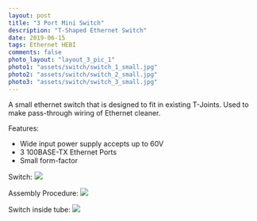```yaml
---
layout: post
title: "3 Port Mini Switch"
description: "T-Shaped Ethernet Switch"
date: 2019-06-15
tags: Ethernet HEBI
comments: false
photo_layout: "layout_3_pic_1"
photo1: "assets/switch/switch_1_small.jpg"
photo2: "assets/switch/switch_2_small.jpg"
photo3: "assets/switch/switch_3_small.jpg"
---
```

A small ethernet switch that is designed to fit in existing T-Joints. Used to make pass-through wiring of Ethernet cleaner.

Features:
- Wide input power supply accepts up to 60V
- 3 100BASE-TX Ethernet Ports
- Small form-factor

Switch:
<img src="https://nick-paiva.github.io/assets/switch/switch_1.jpg">

Assembly Procedure:
<img src="https://nick-paiva.github.io/assets/switch/switch_2.jpg">

Switch inside tube:
<img src="https://nick-paiva.github.io/assets/switch/switch_3.jpg">
